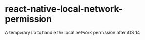 # react-native-local-network-permission
A temporary lib to handle the local network permission after iOS 14  
